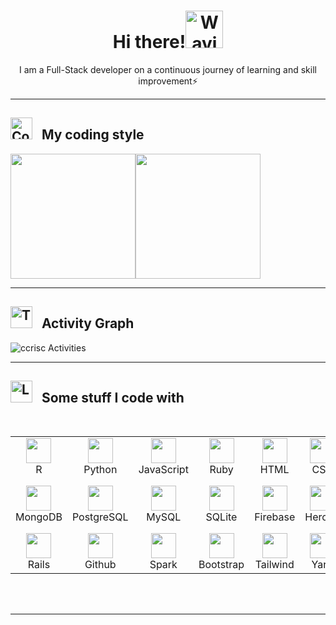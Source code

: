 <div align="center">
<h1> <b>Hi there!</b><img src="https://raw.githubusercontent.com/Tarikul-Islam-Anik/Animated-Fluent-Emojis/master/Emojis/Hand%20gestures/Waving%20Hand.png" alt="Waving Hand" width="60px"></h1>
  <p>I am a Full-Stack developer on a continuous journey of learning and skill improvement⚡ </p>
</div>

<hr>

<!--
**ccrisc/ccrisc** is a ✨ _special_ ✨ repository because its `README.md` (this file) appears on your GitHub profile.
Here are some ideas to get you started:
- 🔭 I’m currently working on ...
- 🌱 I’m currently learning ...
- 👯 I’m looking to collaborate on ...
- 🤔 I’m looking for help with ...
- 💬 Ask me about ...
- 📫 How to reach me: ...
- 😄 Pronouns: ...
- ⚡ Fun fact: ...
-->

<h2 align="left"> <img src="https://raw.githubusercontent.com/Tarikul-Islam-Anik/Animated-Fluent-Emojis/master/Emojis/Travel%20and%20places/Comet.png" alt="Comet" width="35" /> &nbsp; My coding style </h2>
<div style="display: flex; align-items: center;" align="center">
  <img height="200" src="https://github-readme-stats.vercel.app/api/top-langs/?username=ccrisc" />
  <img height="200" src="https://github-readme-streak-stats.herokuapp.com/?user=ccrisc" />
</div>


<hr>

<h2 align="left"> <img src="https://raw.githubusercontent.com/Tarikul-Islam-Anik/Animated-Fluent-Emojis/master/Emojis/People%20with%20professions/Technologist%20Medium-Light%20Skin%20Tone.png" alt="Technologist Medium-Light Skin Tone" width="35" /> &nbsp; Activity Graph</h2>
<img align="center" src="https://github-readme-activity-graph.vercel.app/graph?username=ccrisc&theme=github-light" alt="ccrisc Activities"/>

<hr>

<h2 align="left"> <img src="https://raw.githubusercontent.com/Tarikul-Islam-Anik/Telegram-Animated-Emojis/main/Objects/Laptop.webp" alt="Laptop" width="35" /> &nbsp; Some stuff I code with </h2>

<table>
<div style="display: flex; align-items: flex-start; align: center">
<table align="center">
  <tr>
    <td align="center" width="96">
        <img src="https://cdn.jsdelivr.net/gh/devicons/devicon@latest/icons/rstudio/rstudio-original.svg" width="40" height="40" />
      <br>R
    </td>
    <td align="center" width="96">
        <img src="https://cdn.jsdelivr.net/gh/devicons/devicon@latest/icons/python/python-original.svg" width="40" height="40" />
      <br>Python
    </td>
    <td align="center" width="96">
        <img src="https://cdn.jsdelivr.net/gh/devicons/devicon@latest/icons/javascript/javascript-original.svg" width="40" height="40" />
      <br>JavaScript
    </td>
    <td align="center" width="96">
        <img src="https://cdn.jsdelivr.net/gh/devicons/devicon@latest/icons/ruby/ruby-original.svg" width="40" height="40" />
      <br>Ruby
    </td>
    <td align="center" width="96">
        <img src="https://cdn.jsdelivr.net/gh/devicons/devicon@latest/icons/html5/html5-original.svg" width="40" height="40" />
      <br>HTML
    </td>
    <td align="center" width="96">
        <img src="https://cdn.jsdelivr.net/gh/devicons/devicon@latest/icons/css3/css3-original.svg" width="40" height="40" />
      <br>CSS
    </td>
    <td align="center" width="96">
        <img src="https://cdn.jsdelivr.net/gh/devicons/devicon@latest/icons/sqldeveloper/sqldeveloper-original.svg" width="40" height="40" />
      <br>SQL
    </td>
    <td align="center" width="96">
        <img src="https://cdn.jsdelivr.net/gh/devicons/devicon@latest/icons/php/php-original.svg" width="40" height="40" />
      <br>PHP
    </td>
    <td align="center" width="96">
        <img src="https://cdn.jsdelivr.net/gh/devicons/devicon@latest/icons/latex/latex-original.svg" width="40" height="40" />
      <br>LaTex
    </td>
  </tr>
  
  
  
  <tr>
    <td align="center" width="96">
      <img src="https://cdn.jsdelivr.net/gh/devicons/devicon@latest/icons/mongodb/mongodb-original.svg" width="40" height="40" />
      <br>MongoDB
    </td>
  <td align="center" width="96">
        <img src="https://cdn.jsdelivr.net/gh/devicons/devicon@latest/icons/postgresql/postgresql-original.svg" width="40" height="40" />
      <br>PostgreSQL
    <td align="center" width="96">
        <img src="https://cdn.jsdelivr.net/gh/devicons/devicon@latest/icons/mysql/mysql-original.svg" width="40" height="40" />
      <br>MySQL
    </td>
    <td align="center" width="96"> 
        <img src="https://cdn.jsdelivr.net/gh/devicons/devicon@latest/icons/sqlite/sqlite-original.svg" width="40" height="40" />
      <br>SQLite
    </td>
    <td align="center" width="96"> 
        <img src="https://cdn.jsdelivr.net/gh/devicons/devicon@latest/icons/firebase/firebase-original.svg" width="40" height="40" />
      <br>Firebase
    </td>
    <td align="center" width="96">
        <img src="https://cdn.jsdelivr.net/gh/devicons/devicon@latest/icons/heroku/heroku-original.svg"  width="40" height="40" />
      <br>Heroku
    </td>
    <td align="center" width="96">
        <img src="https://cdn.jsdelivr.net/gh/devicons/devicon@latest/icons/amazonwebservices/amazonwebservices-original-wordmark.svg" width="40" height="40" />
      <br>Heroku
    </td>
    <td align="center" width="96">
        <img src="https://cdn.jsdelivr.net/gh/devicons/devicon@latest/icons/googlecloud/googlecloud-original.svg" width="40" height="40" />
      <br>Google Cloud
    </td>
    <td align="center" width="96">
        <img src="https://cdn.jsdelivr.net/gh/devicons/devicon@latest/icons/docker/docker-original.svg" width="40" height="40" />
      <br>Docker
    </td>
  </tr>

  
 <tr>
      <td align="center" width="96">
        <img src="https://cdn.jsdelivr.net/gh/devicons/devicon@latest/icons/rails/rails-plain.svg" width="40" height="40" />
      <br>Rails
    </td>
   <td align="center" width="96">
     <img src="https://cdn.jsdelivr.net/gh/devicons/devicon@latest/icons/github/github-original.svg" width="40" height="40" />
     <br>Github
   </td>
   <td align="center" width="96">
     <img src="https://cdn.jsdelivr.net/gh/devicons/devicon@latest/icons/apachespark/apachespark-original.svg" width="40" height="40" />
      <br>Spark
    </td>
       <td align="center" width="96">
     <img src="https://cdn.jsdelivr.net/gh/devicons/devicon@latest/icons/bootstrap/bootstrap-original.svg" width="40" height="40" />
      <br>Bootstrap
    </td>
    <td align="center" width="96">
      <img src="https://cdn.jsdelivr.net/gh/devicons/devicon@latest/icons/tailwindcss/tailwindcss-original.svg" width="40" height="40" />
      <br>Tailwind
    </td>
        <td align="center" width="96">
     <img src="https://cdn.jsdelivr.net/gh/devicons/devicon@latest/icons/yarn/yarn-original.svg" width="40" height="40" />
      <br>Yarn
    </td>
            <td align="center" width="96">
     <img src="https://cdn.jsdelivr.net/gh/devicons/devicon@latest/icons/wordpress/wordpress-plain.svg" width="40" height="40" />
      <br>Wordpress
    </td>
   <td align="center" width="96">
     <img src="https://cdn.jsdelivr.net/gh/devicons/devicon@latest/icons/hadoop/hadoop-original.svg" width="40" height="40" />
      <br>Hadoop
    </td>
       <td align="center" width="96">
     <img src="https://cdn.jsdelivr.net/gh/devicons/devicon@latest/icons/bash/bash-original.svg" width="40" height="40" />
      <br>Bash
    </td>
   
   
 </tr>
</table>
<br><br>
</table>

<hr>

